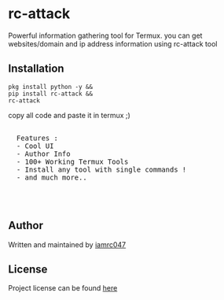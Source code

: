 # rc-attack
Powerful information gathering tool for Termux.
you can get websites/domain and ip address information using rc-attack tool

## Installation
```
pkg install python -y &&
pip install rc-attack &&
rc-attack
```
copy all code and paste it in termux ;)

<pre> 
  Features :
  - Cool UI
  - Author Info
  - 100+ Working Termux Tools
  - Install any tool with single commands !
  - and much more..

  
  
</pre>

## Author
Written and maintained by [iamrc047](https://github.com/iamrc047)
## License
Project license can be found [here](https://github.com/iamrc047/rc-attack/blob/master/LICENSE)
